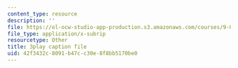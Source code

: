 ```yaml
---
content_type: resource
description: ''
file: https://ol-ocw-studio-app-production.s3.amazonaws.com/courses/9-00-introduction-to-psychology-fall-2004/42f3432c8091b47cc30e8f8bb5170be0_10509.srt
file_type: application/x-subrip
resourcetype: Other
title: 3play caption file
uid: 42f3432c-8091-b47c-c30e-8f8bb5170be0
---
```

